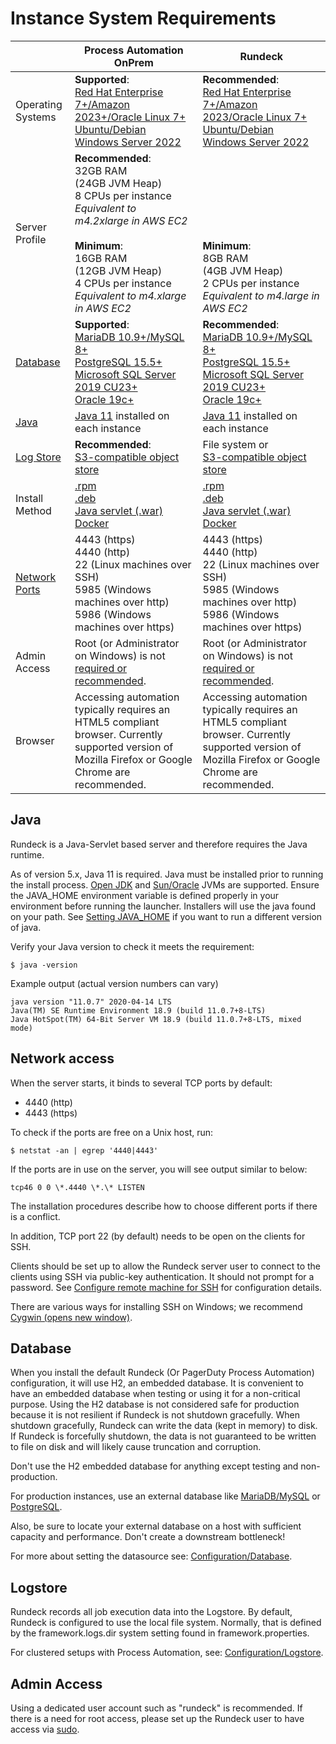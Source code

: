 # Instance System Requirements
|| Process Automation OnPrem | Rundeck |
| --- | ---------- | --- |
| Operating Systems | **Supported**:<br>[Red Hat Enterprise 7+/Amazon 2023+/Oracle Linux 7+](/administration/install/linux-rpm.html)<br>[Ubuntu/Debian](/administration/install/linux-deb.html)<br>[Windows Server 2022](/administration/install/windows.html) | **Recommended**:<br>[Red Hat Enterprise 7+/Amazon 2023/Oracle Linux 7+](/administration/install/linux-rpm.html)<br>[Ubuntu/Debian](/administration/install/linux-deb.html)<br>[Windows Server 2022](/administration/install/windows.html) |
| Server Profile | **Recommended**:<br>32GB RAM<br>(24GB JVM Heap)<br>8 CPUs per instance<br>*Equivalent to m4.2xlarge in AWS EC2*<br><br>**Minimum**:<br>16GB RAM<br>(12GB JVM Heap)<br>4 CPUs per instance<br>*Equivalent to m4.xlarge in AWS EC2* | <br><br><br><br><br><br><br>**Minimum**:<br>8GB RAM<br>(4GB JVM Heap)<br>2 CPUs per instance<br>*Equivalent to m4.large in AWS EC2*  |
| [Database](#database) | **Supported**:<br>[MariaDB 10.9+/MySQL 8+](/administration/configuration/database/mysql.html)<br>[PostgreSQL 15.5+](/administration/configuration/database/postgres.html)<br>[Microsoft SQL Server 2019 CU23+](/administration/configuration/database/mssql.html)<br>[Oracle 19c+](/administration/configuration/database/oracle.html) | **Recommended**:<br>[MariaDB 10.9+/MySQL 8+](/administration/configuration/database/mysql.html)<br> [PostgreSQL 15.5+](/administration/configuration/database/postgres.html)<br>[Microsoft SQL Server 2019 CU23+](/administration/configuration/database/mssql.html)<br>[Oracle 19c+](/administration/configuration/database/oracle.html) |
| [Java](#java) | [Java 11](#java) installed on each instance | [Java 11](#java) installed on each instance |
| [Log Store](#logstore) | **Recommended**:<br>[S3-compatible object store](/learning/howto/S3-minio.html#s3-or-minio-for-execution-logs) | File system or <br>[S3-compatible object store](/learning/howto/S3-minio.html#s3-or-minio-for-execution-logs) |
| Install Method | [.rpm](/administration/install/linux-rpm.html)<br> [.deb](/administration/install/linux-deb.html)<br>[Java servlet (.war)](/administration/install/jar.html)<br>[Docker](/administration/install/docker.html) | [.rpm](/administration/install/linux-rpm.html)<br>[.deb](/administration/install/linux-deb.html)<br>[Java servlet (.war)](/administration/install/jar.html)<br>[Docker](/administration/install/docker.html) |
| [Network Ports](#network-access) | 4443 (https)<br>4440 (http)<br>22 (Linux machines over SSH)<br>5985 (Windows machines over http)<br>5986 (Windows machines over https) | 4443 (https)<br>4440 (http)<br>22 (Linux machines over SSH)<br>5985 (Windows machines over http)<br>5986 (Windows machines over https) |
| Admin Access | Root (or Administrator on Windows) is not [required or recommended](#adminaccess). | Root (or Administrator on Windows) is not [required or recommended](#adminaccess). |
| Browser | Accessing automation typically requires an HTML5 compliant browser. Currently supported version of Mozilla Firefox or Google Chrome are recommended. | Accessing automation typically requires an HTML5 compliant browser. Currently supported version of Mozilla Firefox or Google Chrome are recommended. |

## Java

Rundeck is a Java-Servlet based server and therefore requires the Java runtime.

As of version 5.x, Java 11 is required. Java must be installed prior to running the install process. [Open JDK](http://openjdk.java.net/) and [Sun/Oracle](https://java.com/) JVMs are supported. Ensure the JAVA\_HOME environment variable is defined properly in your environment before running the launcher. Installers will use the java found on your path. See [Setting JAVA\_HOME](/administration/maintenance/startup.html#setting-java_home) if you want to run a different version of java.

Verify your Java version to check it meets the requirement:

```
$ java -version
```

Example output (actual version numbers can vary)

```
java version "11.0.7" 2020-04-14 LTS
Java(TM) SE Runtime Environment 18.9 (build 11.0.7+8-LTS)
Java HotSpot(TM) 64-Bit Server VM 18.9 (build 11.0.7+8-LTS, mixed mode)
```
## Network access

When the server starts, it binds to several TCP ports by default:

- 4440 (http)
- 4443 (https)

To check if the ports are free on a Unix host, run:

```
$ netstat -an | egrep '4440|4443'
```

If the ports are in use on the server, you will see output similar to below:

```
tcp46 0 0 \*.4440 \*.\* LISTEN
```

The installation procedures describe how to choose different ports if there is a conflict.

In addition, TCP port 22 (by default) needs to be open on the clients for SSH.

Clients should be set up to allow the Rundeck server user to connect to the clients using SSH via public-key authentication. It should not prompt for a password. See [Configure remote machine for SSH](/manual/projects/node-execution/ssh.html#configuring-remote-machine-for-ssh) for configuration details.

There are various ways for installing SSH on Windows; we recommend [Cygwin (opens new window)](https://www.cygwin.com/).

## Database

When you install the default Rundeck (Or PagerDuty Process Automation) configuration, it will use H2, an embedded database. It is convenient to have an embedded database when testing or using it for a non-critical purpose. Using the H2 database is not considered safe for production because it is not resilient if Rundeck is not shutdown gracefully. When shutdown gracefully, Rundeck can write the data (kept in memory) to disk. If Rundeck is forcefully shutdown, the data is not guaranteed to be written to file on disk and will likely cause truncation and corruption.

Don't use the H2 embedded database for anything except testing and non-production.

For production instances, use an external database like [MariaDB/MySQL](/administration/configuration/database/mysql.html) or [PostgreSQL](/administration/configuration/database/postgres.html).

Also, be sure to locate your external database on a host with sufficient capacity and performance. Don't create a downstream bottleneck!

For more about setting the datasource see: [Configuration/Database](/administration/configuration/database/).

## Logstore<br>
Rundeck records all job execution data into the Logstore. By default, Rundeck is configured to use the local file system. Normally, that is defined by the framework.logs.dir system setting found in framework.properties.

For clustered setups with Process Automation, see: [Configuration/Logstore](/administration/cluster/logstore/).

## Admin Access<br>
Using a dedicated user account such as "rundeck" is recommended. If there is a need for root access, please set up the Rundeck user to have access via [sudo](https://en.wikipedia.org/wiki/Sudo).